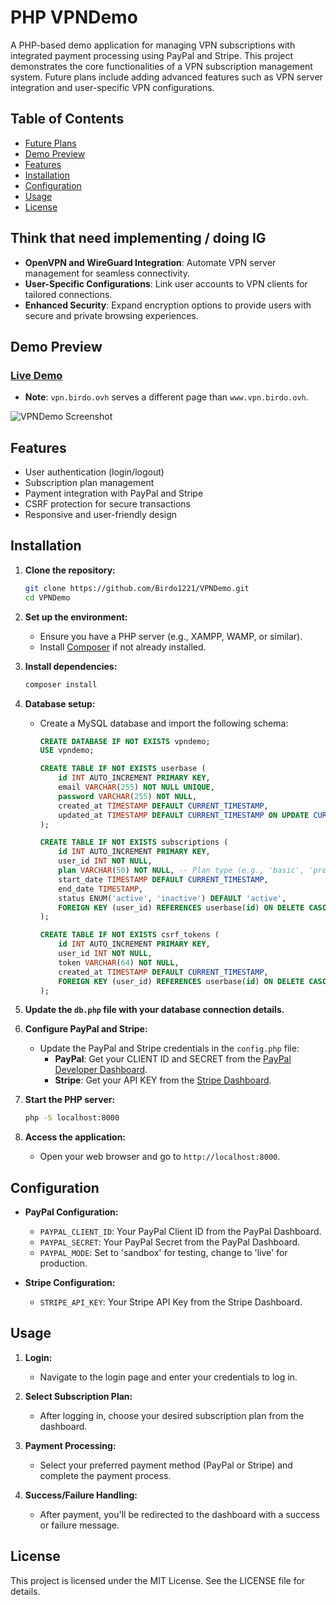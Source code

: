 # PHP VPNDemo

A PHP-based demo application for managing VPN subscriptions with integrated payment processing using PayPal and Stripe.
This project demonstrates the core functionalities of a VPN subscription management system. Future plans include adding advanced features such as VPN server integration and user-specific VPN configurations.

## Table of Contents
- [Future Plans](#future-plans)
- [Demo Preview](#demo-preview)
- [Features](#features)
- [Installation](#installation)
- [Configuration](#configuration)
- [Usage](#usage)
- [License](#license)

## Think that need implementing / doing IG
- **OpenVPN and WireGuard Integration**: Automate VPN server management for seamless connectivity.
- **User-Specific Configurations**: Link user accounts to VPN clients for tailored connections.
- **Enhanced Security**: Expand encryption options to provide users with secure and private browsing experiences.

## Demo Preview
### **[Live Demo](https://www.vpn.birdo.ovh)**  
- **Note**: `vpn.birdo.ovh` serves a different page than `www.vpn.birdo.ovh`.

![VPNDemo Screenshot](https://github.com/user-attachments/assets/ea3a1973-7b98-4e29-91d1-6755ee696ea6)

## Features
- User authentication (login/logout)
- Subscription plan management
- Payment integration with PayPal and Stripe
- CSRF protection for secure transactions
- Responsive and user-friendly design

## Installation

1. **Clone the repository:**
   ```bash
   git clone https://github.com/Birdo1221/VPNDemo.git
   cd VPNDemo
   ```
2. **Set up the environment:**
   - Ensure you have a PHP server (e.g., XAMPP, WAMP, or similar).
   - Install [Composer](https://getcomposer.org/) if not already installed.

3. **Install dependencies:**
   ```bash
   composer install
   ```

4. **Database setup:**
   - Create a MySQL database and import the following schema:
     ```sql
     CREATE DATABASE IF NOT EXISTS vpndemo;
     USE vpndemo;

     CREATE TABLE IF NOT EXISTS userbase (
         id INT AUTO_INCREMENT PRIMARY KEY,
         email VARCHAR(255) NOT NULL UNIQUE,
         password VARCHAR(255) NOT NULL,
         created_at TIMESTAMP DEFAULT CURRENT_TIMESTAMP,
         updated_at TIMESTAMP DEFAULT CURRENT_TIMESTAMP ON UPDATE CURRENT_TIMESTAMP
     );

     CREATE TABLE IF NOT EXISTS subscriptions (
         id INT AUTO_INCREMENT PRIMARY KEY,
         user_id INT NOT NULL,
         plan VARCHAR(50) NOT NULL, -- Plan type (e.g., 'basic', 'premium')
         start_date TIMESTAMP DEFAULT CURRENT_TIMESTAMP,
         end_date TIMESTAMP,
         status ENUM('active', 'inactive') DEFAULT 'active',
         FOREIGN KEY (user_id) REFERENCES userbase(id) ON DELETE CASCADE
     );

     CREATE TABLE IF NOT EXISTS csrf_tokens (
         id INT AUTO_INCREMENT PRIMARY KEY,
         user_id INT NOT NULL,
         token VARCHAR(64) NOT NULL,
         created_at TIMESTAMP DEFAULT CURRENT_TIMESTAMP,
         FOREIGN KEY (user_id) REFERENCES userbase(id) ON DELETE CASCADE
     );
     ```

5. **Update the `db.php` file with your database connection details.**

6. **Configure PayPal and Stripe:**
   - Update the PayPal and Stripe credentials in the `config.php` file:
     - **PayPal**: Get your CLIENT ID and SECRET from the [PayPal Developer Dashboard](https://developer.paypal.com/developer/applications).
     - **Stripe**: Get your API KEY from the [Stripe Dashboard](https://dashboard.stripe.com/).

7. **Start the PHP server:**
   ```bash
   php -S localhost:8000
   ```

8. **Access the application:**
   - Open your web browser and go to `http://localhost:8000`.

## Configuration

- **PayPal Configuration:**
  - `PAYPAL_CLIENT_ID`: Your PayPal Client ID from the PayPal Dashboard.
  - `PAYPAL_SECRET`: Your PayPal Secret from the PayPal Dashboard.
  - `PAYPAL_MODE`: Set to 'sandbox' for testing, change to 'live' for production.

- **Stripe Configuration:**
  - `STRIPE_API_KEY`: Your Stripe API Key from the Stripe Dashboard.

## Usage

1. **Login:**
   - Navigate to the login page and enter your credentials to log in.

2. **Select Subscription Plan:**
   - After logging in, choose your desired subscription plan from the dashboard.

3. **Payment Processing:**
   - Select your preferred payment method (PayPal or Stripe) and complete the payment process.

4. **Success/Failure Handling:**
   - After payment, you'll be redirected to the dashboard with a success or failure message.

## License
This project is licensed under the MIT License. See the LICENSE file for details.
